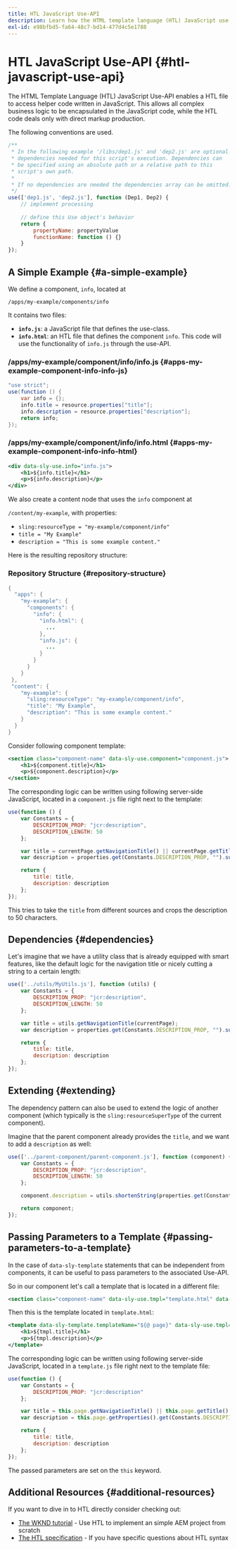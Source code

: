 ```yaml
---
title: HTL JavaScript Use-API
description: Learn how the HTML template language (HTL) JavaScript use-API enables a HTL file to access helper code written in JavaScript.
exl-id: e98bfbd5-fa64-48c7-bd14-477d4c5e1788
---
```

# HTL JavaScript Use-API {#htl-javascript-use-api}

The HTML Template Language (HTL) JavaScript Use-API enables a HTL file to access helper code written in JavaScript. This allows all complex business logic to be encapsulated in the JavaScript code, while the HTL code deals only with direct markup production. 

The following conventions are used.

```javascript
/**
 * In the following example '/libs/dep1.js' and 'dep2.js' are optional
 * dependencies needed for this script's execution. Dependencies can
 * be specified using an absolute path or a relative path to this
 * script's own path.
 *
 * If no dependencies are needed the dependencies array can be omitted.
 */
use(['dep1.js', 'dep2.js'], function (Dep1, Dep2) {
    // implement processing
  
    // define this Use object's behavior
    return {
        propertyName: propertyValue
        functionName: function () {}
    }
});
```

## A Simple Example {#a-simple-example}

We define a component, `info`, located at

`/apps/my-example/components/info`

It contains two files:

* **`info.js`**: a JavaScript file that defines the use-class.
* **`info.html`**: an HTL file that defines the component `info`. This code will use the functionality of `info.js` through the use-API.

### /apps/my-example/component/info/info.js {#apps-my-example-component-info-info-js}

```java
"use strict";
use(function () {
    var info = {};
    info.title = resource.properties["title"];
    info.description = resource.properties["description"];
    return info;
});
```

### /apps/my-example/component/info/info.html {#apps-my-example-component-info-info-html}

```xml
<div data-sly-use.info="info.js">
    <h1>${info.title}</h1>
    <p>${info.description}</p>
</div>
```

We also create a content node that uses the `info` component at

`/content/my-example`, with properties:

* `sling:resourceType = "my-example/component/info"`
* `title = "My Example"`
* `description = "This is some example content."`

Here is the resulting repository structure:

### Repository Structure {#repository-structure}

```java
{
  "apps": {
    "my-example": {
      "components": {
        "info": {
          "info.html": {
            ...
          },
          "info.js": {
            ...
          }
        }
      }
    }
 },
 "content": {
    "my-example": {
      "sling:resourceType": "my-example/component/info",
      "title": "My Example",
      "description": "This is some example content."
    }
  }
}

```

Consider following component template:

```xml
<section class="component-name" data-sly-use.component="component.js">
    <h1>${component.title}</h1>
    <p>${component.description}</p>
</section>
```

The corresponding logic can be written using following server-side JavaScript, located in a `component.js` file right next to the template:

```javascript
use(function () {
    var Constants = {
        DESCRIPTION_PROP: "jcr:description",
        DESCRIPTION_LENGTH: 50
    };

    var title = currentPage.getNavigationTitle() || currentPage.getTitle() || currentPage.getName();
    var description = properties.get(Constants.DESCRIPTION_PROP, "").substr(0, Constants.DESCRIPTION_LENGTH);

    return {
        title: title,
        description: description
    };
});
```

This tries to take the `title` from different sources and crops the description to 50 characters.

## Dependencies {#dependencies}

Let's imagine that we have a utility class that is already equipped with smart features, like the default logic for the navigation title or nicely cutting a string to a certain length:

```javascript
use(['../utils/MyUtils.js'], function (utils) {
    var Constants = {
        DESCRIPTION_PROP: "jcr:description",
        DESCRIPTION_LENGTH: 50
    };

    var title = utils.getNavigationTitle(currentPage);
    var description = properties.get(Constants.DESCRIPTION_PROP, "").substr(0, Constants.DESCRIPTION_LENGTH);

    return {
        title: title,
        description: description
    };
});
```

## Extending {#extending}

The dependency pattern can also be used to extend the logic of another component (which typically is the `sling:resourceSuperType` of the current component).

Imagine that the parent component already provides the `title`, and we want to add a `description` as well:

```javascript
use(['../parent-component/parent-component.js'], function (component) {
    var Constants = {
        DESCRIPTION_PROP: "jcr:description",
        DESCRIPTION_LENGTH: 50
    };

    component.description = utils.shortenString(properties.get(Constants.DESCRIPTION_PROP, ""), Constants.DESCRIPTION_LENGTH);

    return component;
});
```

## Passing Parameters to a Template {#passing-parameters-to-a-template}

In the case of `data-sly-template` statements that can be independent from components, it can be useful to pass parameters to the associated Use-API.

So in our component let's call a template that is located in a different file:

```xml
<section class="component-name" data-sly-use.tmpl="template.html" data-sly-call="${tmpl.templateName @ page=currentPage}"></section>
```

Then this is the template located in `template.html`:

```xml
<template data-sly-template.templateName="${@ page}" data-sly-use.tmpl="${'template.js' @ page=page, descriptionLength=50}">
    <h1>${tmpl.title}</h1>
    <p>${tmpl.description}</p>
</template>
```

The corresponding logic can be written using following server-side JavaScript, located in a `template.js` file right next to the template file:

```javascript
use(function () {
    var Constants = {
        DESCRIPTION_PROP: "jcr:description"
    };

    var title = this.page.getNavigationTitle() || this.page.getTitle() || this.page.getName();
    var description = this.page.getProperties().get(Constants.DESCRIPTION_PROP, "").substr(0, this.descriptionLength);

    return {
        title: title,
        description: description
    };
});
```

The passed parameters are set on the `this` keyword.

## Additional Resources {#additional-resources}

If you want to dive in to HTL directly consider checking out:

* [The WKND tutorial](https://experienceleague.adobe.com/docs/experience-manager-learn/getting-started-wknd-tutorial-develop/overview.html) - Use HTL to implement an simple AEM project from scratch
* [The HTL specification](htl-specification.md) - If you have specific questions about HTL syntax
